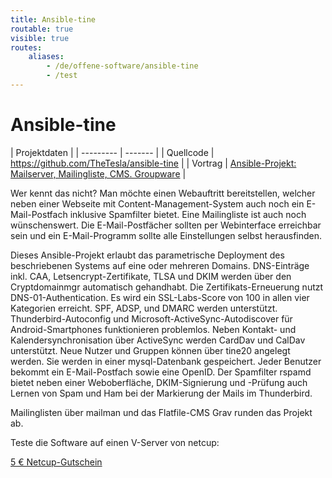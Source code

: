 ```yaml
---
title: Ansible-tine
routable: true
visible: true
routes:
    aliases:
        - /de/offene-software/ansible-tine
        - /test
---
```


# Ansible-tine

| Projektdaten |
| --------- | ------- |
| Quellcode | https://github.com/TheTesla/ansible-tine |
| Vortrag | [Ansible-Projekt: Mailserver, Mailingliste, CMS. Groupware](https://media.ccc.de/v/eh19-130-ansible-projekt-fr-mailserver-mailingliste-cms-und-groupware-mit-nutzerverwaltung) | 

Wer kennt das nicht? Man möchte einen Webauftritt bereitstellen, welcher neben einer Webseite mit Content-Management-System auch noch ein E-Mail-Postfach inklusive Spamfilter bietet. Eine Mailingliste ist auch noch wünschenswert. Die E-Mail-Postfächer sollten per Webinterface erreichbar sein und ein E-Mail-Programm sollte alle Einstellungen selbst herausfinden.

Dieses Ansible-Projekt erlaubt das parametrische Deployment des beschriebenen Systems auf eine oder mehreren Domains. DNS-Einträge inkl. CAA, Letsencrypt-Zertifikate, TLSA und DKIM werden über den Cryptdomainmgr automatisch gehandhabt. Die Zertifikats-Erneuerung nutzt DNS-01-Authentication. Es wird ein SSL-Labs-Score von 100 in allen vier Kategorien erreicht. SPF, ADSP, und DMARC werden unterstützt. Thunderbird-Autoconfig und Microsoft-ActiveSync-Autodiscover für Android-Smartphones funktionieren problemlos. Neben Kontakt- und Kalendersynchronisation über ActiveSync werden CardDav und CalDav unterstützt. Neue Nutzer und Gruppen können über tine20 angelegt werden. Sie werden in einer mysql-Datenbank gespeichert. Jeder Benutzer bekommt ein E-Mail-Postfach sowie eine OpenID. Der Spamfilter rspamd bietet neben einer Weboberfläche, DKIM-Signierung und -Prüfung auch Lernen von Spam und Ham bei der Markierung der Mails im Thunderbird.

Mailinglisten über mailman und das Flatfile-CMS Grav runden das Projekt ab.

Teste die Software auf einen V-Server von netcup:

[5 € Netcup-Gutschein](https://www.netcup.de/bestellen/gutschein_einloesen.php?gutschein=36nc15480723169)
